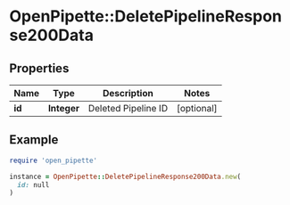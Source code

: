 # OpenPipette::DeletePipelineResponse200Data

## Properties

| Name | Type | Description | Notes |
| ---- | ---- | ----------- | ----- |
| **id** | **Integer** | Deleted Pipeline ID | [optional] |

## Example

```ruby
require 'open_pipette'

instance = OpenPipette::DeletePipelineResponse200Data.new(
  id: null
)
```

